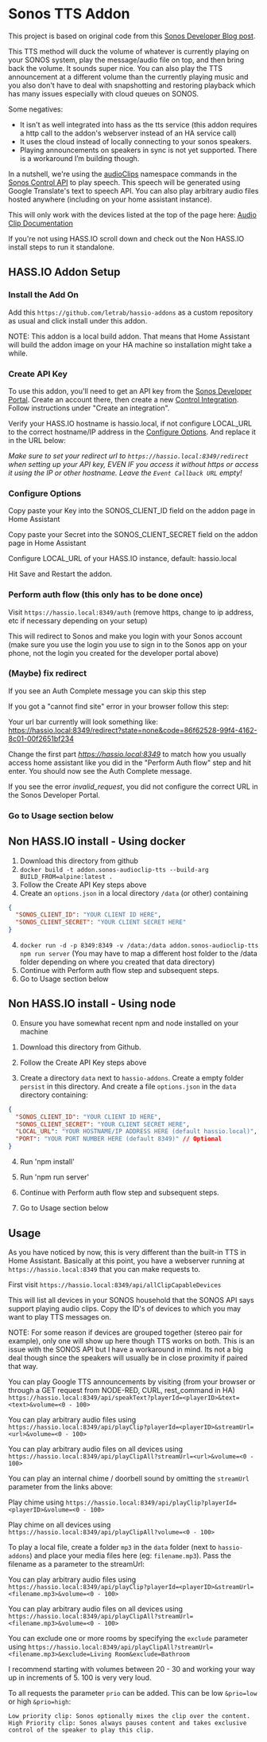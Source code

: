 # Sonos TTS Addon

This project is based on original code from this [Sonos Developer Blog post](https://developer.sonos.com/code/making-sonos-talk-with-the-audioclip-api/).

This TTS method will duck the volume of whatever is currently playing on your SONOS system, play the message/audio file on top, and then bring back the volume. It sounds super nice. You can also play the TTS announcement at a different volume than the currently playing music and you also don't have to deal with snapshotting and restoring playback which has many issues especially with cloud queues on SONOS.

Some negatives:

- It isn't as well integrated into hass as the tts service (this addon requires a http call to the addon's webserver instead of an HA service call)
- It uses the cloud instead of locally connecting to your sonos speakers.
- Playing announcements on speakers in sync is not yet supported. There is a workaround I’m building though.

In a nutshell, we're using the [audioClips](https://developer.sonos.com/reference/control-api/audioclip/) namespace commands in the [Sonos Control API](https://developer.sonos.com/build/direct-control/) to play speech. This speech will be generated using Google Translate's text to speech API. You can also play arbitrary audio files hosted anywhere (including on your home assistant instance).

This will only work with the devices listed at the top of the page here: [Audio Clip Documentation](https://developer.sonos.com/reference/control-api/audioclip/)

If you're not using HASS.IO scroll down and check out the Non HASS.IO install steps to run it standalone.

## HASS.IO Addon Setup

### Install the Add On

Add this `https://github.com/letrab/hassio-addons` as a custom repository as usual and click install under this addon.

NOTE: This addon is a local build addon. That means that Home Assistant will build the addon image on your HA machine so installation might take a while.

### Create API Key

To use this addon, you'll need to get an API key from the [Sonos Developer Portal](https://developer.sonos.com). Create an account there, then create a new [Control Integration](https://developer.sonos.com/news/create-client-credentials/). Follow instructions under "Create an integration".

Verify your HASS.IO hostname is hassio.local, if not configure LOCAL_URL to the correct hostname/IP address in the [Configure Options](#configure-options).
And replace it in the URL below:

_Make sure to set your redirect url to `https://hassio.local:8349/redirect` when setting up your API key, EVEN IF you access it without https or access it using the IP or other hostname. Leave the `Event Callback URL` empty!_

### Configure Options

Copy paste your Key into the SONOS_CLIENT_ID field on the addon page in Home Assistant

Copy paste your Secret into the SONOS_CLIENT_SECRET field on the addon page in Home Assistant

Configure LOCAL_URL of your HASS.IO instance, default: hassio.local

Hit Save and Restart the addon.

### Perform auth flow (this only has to be done once)

Visit `https://hassio.local:8349/auth` (remove https, change to ip address, etc if necessary depending on your setup)

This will redirect to Sonos and make you login with your Sonos account (make sure you use the login you use to sign in to the Sonos app on your phone, not the login you created for the developer portal above)

### (Maybe) fix redirect

If you see an Auth Complete message you can skip this step

If you got a "cannot find site" error in your browser follow this step:

Your url bar currently will look something like:
https://hassio.local:8349/redirect?state=none&code=86f62528-99f4-4162-8c01-00f2651bf234

Change the first part _https://hassio.local:8349_ to match how you usually access home assistant like you did in the "Perform Auth flow" step and hit enter. You should now see the Auth Complete message.

If you see the error _invalid_request_, you did not configure the correct URL in the Sonos Developer Portal.

### Go to Usage section below

## Non HASS.IO install - Using docker

1. Download this directory from github
2. `docker build -t addon.sonos-audioclip-tts --build-arg BUILD_FROM=alpine:latest .`
3. Follow the Create API Key steps above
4. Create an `options.json` in a local directory `/data` (or other) containing

```json
{
  "SONOS_CLIENT_ID": "YOUR CLIENT ID HERE",
  "SONOS_CLIENT_SECRET": "YOUR CLIENT SECRET HERE"
}
```

4. `docker run -d -p 8349:8349 -v /data:/data addon.sonos-audioclip-tts npm run server`
   (You may have to map a different host folder to the /data folder depending on where you created that data directory)
5. Continue with Perform auth flow step and subsequent steps.
6. Go to Usage section below

## Non HASS.IO install - Using node

0. Ensure you have somewhat recent npm and node installed on your machine
1. Download this directory from Github.

2. Follow the Create API Key steps above

3. Create a directory `data` next to `hassio-addons`. Create a empty folder `persist` in this directory.
   And create a file `options.json` in the `data` directory containing:

```json
{
  "SONOS_CLIENT_ID": "YOUR CLIENT ID HERE",
  "SONOS_CLIENT_SECRET": "YOUR CLIENT SECRET HERE",
  "LOCAL_URL": "YOUR HOSTNAME/IP ADDRESS HERE (default hassio.local)", // Optional
  "PORT": "YOUR PORT NUMBER HERE (default 8349)" // Optional
}
```

4. Run 'npm install'
5. Run 'npm run server'

6. Continue with Perform auth flow step and subsequent steps.
7. Go to Usage section below

## Usage

As you have noticed by now, this is very different than the built-in TTS in Home Assistant. Basically at this point, you have a webserver running at `https://hassio.local:8349` that you can make requests to.

First visit `https://hassio.local:8349/api/allClipCapableDevices`

This will list all devices in your SONOS household that the SONOS API says support playing audio clips. Copy the ID's of devices to which you may want to play TTS messages on.

NOTE: For some reason if devices are grouped together (stereo pair for example), only one will show up here though TTS works on both. This is an issue with the SONOS API but I have a workaround in mind. Its not a big deal though since the speakers will usually be in close proximity if paired that way.

You can play Google TTS announcements by visiting (from your browser or through a GET request from NODE-RED, CURL, rest_command in HA) `https://hassio.local:8349/api/speakText?playerId=<playerID>&text=<text>&volume=<0 - 100>`

You can play arbitrary audio files using `https://hassio.local:8349/api/playClip?playerId=<playerID>&streamUrl=<url>&volume=<0 - 100>`

You can play arbitrary audio files on all devices using `https://hassio.local:8349/api/playClipAll?streamUrl=<url>&volume=<0 - 100>`

You can play an internal chime / doorbell sound by omitting the `streamUrl` parameter from the links above:

Play chime using `https://hassio.local:8349/api/playClip?playerId=<playerID>&volume=<0 - 100>`

Play chime on all devices using `https://hassio.local:8349/api/playClipAll?volume=<0 - 100>`

To play a local file, create a folder `mp3` in the `data` folder (next to `hassio-addons`) and place your media files here (eg: `filename.mp3`).
Pass the filename as a parameter to the streamUrl:

You can play arbitrary audio files using `https://hassio.local:8349/api/playClip?playerId=<playerID>&streamUrl=<filename.mp3>&volume=<0 - 100>`

You can play arbitrary audio files on all devices using `https://hassio.local:8349/api/playClipAll?streamUrl=<filename.mp3>&volume=<0 - 100>`

You can exclude one or more rooms by specifying the `exclude` parameter using `https://hassio.local:8349/api/playClipAll?streamUrl=<filename.mp3>&exclude=Living Room&exclude=Bathroom`

I recommend starting with volumes between 20 - 30 and working your way up in increments of 5. 100 is very very loud.

To all requests the parameter `prio` can be added. This can be low `&prio=low` or high `&prio=high`:

```
Low priority clip: Sonos optionally mixes the clip over the content.
High Priority clip: Sonos always pauses content and takes exclusive control of the speaker to play this clip.
```
